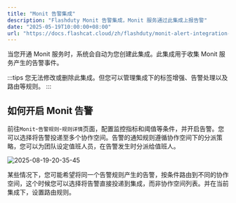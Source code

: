 ```yaml
---
title: "Monit 告警集成"
description: "Flashduty Monit 告警集成，Monit 服务通过此集成上报告警"
date: "2025-05-19T10:00:00+08:00"
url: "https://docs.flashcat.cloud/zh/flashduty/monit-alert-integration-guide"
---
```


当您开通 Monit 服务时，系统会自动为您创建此集成。此集成用于收集 Monit 服务产生的告警事件。

:::tips
您无法修改或删除此集成。但您可以管理集成下的标签增强、告警处理以及路由等规则。
:::

## 如何开启 Monit 告警

前往`Monit`-`告警规则`-`规则详情`页面，配置监控指标和阈值等条件，并开启告警。您可以选择将告警投递至多个协作空间。告警的通知规则遵循协作空间下的分派策略，您可以为团队设定值班人员，在告警发生时分派给值班人。

![2025-08-19-20-35-45](https://docs-cdn.flashcat.cloud/images/png/59c9d2566db9a0482fb2eabb729ea739.png)

某些情况下，您可能希望将同一个告警规则产生的告警，按条件路由到不同的协作空间，这个时候您可以选择将告警直接投递到集成，而非协作空间列表。并在当前集成下，设置路由规则。